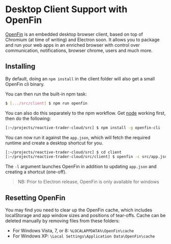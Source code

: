 # Desktop Client Support with OpenFin

[OpenFin](http://openfin.co) is an embedded desktop browser client, based on top of Chromium (at time of writing) and
Electron soon. It allows you to package and run your web apps in an enriched browser with control over communication,
notifications, browser chrome, users and much more.

## Installing

By default, doing an `npm install` in the client folder will also get a small OpenFin cli binary.

You can then run the built-in npm task:

```sh
$ [.../src/client] $ npm run openfin
```

You can also do this separately to the npm workflow. Get [node](https://nodejs.org/en/) working first, then do the following:

```sh
[:~/projects/reactive-trader-cloud/src] $ npm install -g openfin-cli
```

You can now run it against the `app.json`, which will fetch the required runtime and create a desktop shortcut for you.

```sh
[:~/projects/reactive-trader-cloud/src] $ cd client
[:~/projects/reactive-trader-cloud/src/client] $ openfin -c src/app.json -l
```

The `-l` argument launches OpenFin in addition to updating `app.json` and creating a shortcut (one-off).

> NB: Prior to Electron release, OpenFin is only available for windows

## Resetting OpenFin

You may find you need to clear up the OpenFin cache, which includes localStorage and app window sizes and positions of tear-offs.
Cache can be deleted manually by removing files from these folders:

 - For Windows Vista, 7, or 8: `%LOCALAPPDATA%\OpenFin\cache`
 - For Windows XP: `\Local Settings\Application Data\OpenFin\cache`

